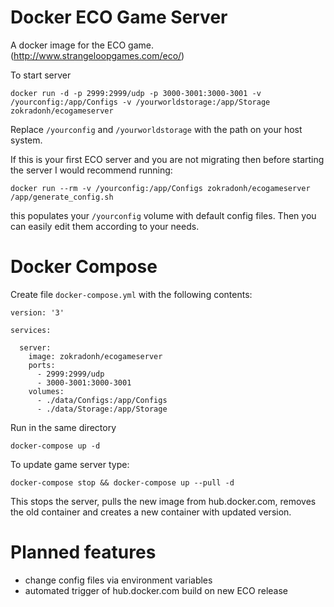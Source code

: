 Docker ECO Game Server
=============

A docker image for the ECO game. (http://www.strangeloopgames.com/eco/)

To start server

```
docker run -d -p 2999:2999/udp -p 3000-3001:3000-3001 -v /yourconfig:/app/Configs -v /yourworldstorage:/app/Storage zokradonh/ecogameserver
```

Replace `/yourconfig` and `/yourworldstorage` with the path on your host system.

If this is your first ECO server and you are not migrating then before starting the server I would recommend running:

```
docker run --rm -v /yourconfig:/app/Configs zokradonh/ecogameserver /app/generate_config.sh
```

this populates your `/yourconfig` volume with default config files. Then you can easily edit them according to your needs.



Docker Compose
========
Create file `docker-compose.yml` with the following contents:
```
version: '3'

services:

  server:
    image: zokradonh/ecogameserver
    ports:
      - 2999:2999/udp
      - 3000-3001:3000-3001
    volumes:
      - ./data/Configs:/app/Configs
      - ./data/Storage:/app/Storage
```
Run in the same directory
```
docker-compose up -d
```
To update game server type:
```
docker-compose stop && docker-compose up --pull -d
```
This stops the server, pulls the new image from hub.docker.com, removes the old container and creates a new container with updated version.


Planned features
==========
- change config files via environment variables
- automated trigger of hub.docker.com build on new ECO release